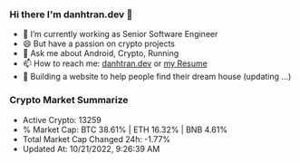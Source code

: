 ### Hi there I'm danhtran.dev 👋

- 🔭 I’m currently working as Senior Software Engineer
- 😄 But have a passion on crypto projects
- 💬 Ask me about Android, Crypto, Running 
- 📫 How to reach me: <a href="https://danhtran.dev" target="_blank">danhtran.dev</a> or <a href="Developer-Resume.pdf" target="_blank">my Resume</a>
- 🌱 Building a website to help people find their dream house (updating ...)

### Crypto Market Summarize
- Active Crypto: 13259
- % Market Cap: BTC 38.61% | ETH 16.32% | BNB 4.61%
- Total Market Cap Changed 24h: -1.77%
- Updated At: 10/21/2022, 9:26:39 AM
